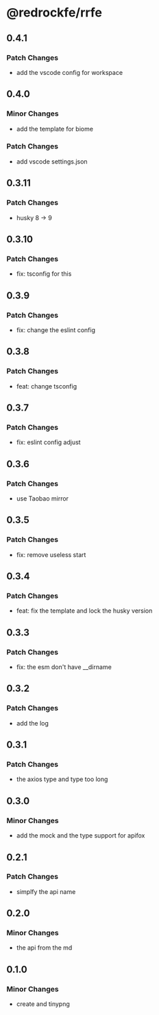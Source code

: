 # @redrockfe/rrfe

## 0.4.1

### Patch Changes

- add the vscode config for workspace

## 0.4.0

### Minor Changes

- add the template for biome

### Patch Changes

- add vscode settings.json

## 0.3.11

### Patch Changes

- husky 8 -> 9

## 0.3.10

### Patch Changes

- fix: tsconfig for this

## 0.3.9

### Patch Changes

- fix: change the eslint config

## 0.3.8

### Patch Changes

- feat: change tsconfig

## 0.3.7

### Patch Changes

- fix: eslint config adjust

## 0.3.6

### Patch Changes

- use Taobao mirror

## 0.3.5

### Patch Changes

- fix: remove useless start

## 0.3.4

### Patch Changes

- feat: fix the template and lock the husky version

## 0.3.3

### Patch Changes

- fix: the esm don't have \_\_dirname

## 0.3.2

### Patch Changes

- add the log

## 0.3.1

### Patch Changes

- the axios type and type too long

## 0.3.0

### Minor Changes

- add the mock and the type support for apifox

## 0.2.1

### Patch Changes

- simplfy the api name

## 0.2.0

### Minor Changes

- the api from the md

## 0.1.0

### Minor Changes

- create and tinypng
